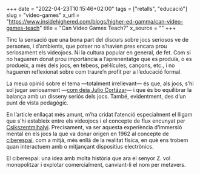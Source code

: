 +++
date = "2022-04-23T10:15:46+02:00"
tags = ["retalls", "educació"]
slug = "video-games"
x_url = "https://www.insidehighered.com/blogs/higher-ed-gamma/can-video-games-teach"
title = "Can Video Games Teach?"
x_source = ""
+++


Tinc la sensació que una bona part del discurs sobre jocs seriosos ve de persones, i d’ambients, que potser no s’havien pres encara prou seriosament els videojocs. Ni la cultura popular en general, de fet. Com si no hagueren donat prou importància a l’aprenentatge que es produïa, o es produeix, a més dels jocs, en tebeos, pel·lícules, cançons, etc., i no hagueren reflexionat sobre com traure’n profit per a l’educació formal.

La meua opinió sobre el tema —totalment irrellevant— és que, als jocs, s’hi sol jugar seriosament —[com deia Julio Cortázar](/2014/03/14/julio-cortzar-jugbamos.html)— i que és bo equilibrar la balança amb un disseny seriós dels jocs. També, evidentment, des d’un punt de vista pedagògic.

En l’article enllaçat més amunt, m’ha cridat l’atenció especialment el lligam que s’hi estableix entre els videojocs i el concepte de flux encunyat per [Csikszentmihalyi](https://en.wikipedia.org/wiki/Mihaly_Csikszentmihalyi). Precisament, va ser aquesta experiència d’immersió mental en els jocs la que va donar origen en 1962 al concepte de [ciberespai](/2015/09/16/de-la-revelaci.html), com a mitjà, més enllà de la realitat física, en què ens trobem quan interactuem amb o mitjançant dispositius electrònics.

El ciberespai: una idea amb molta història que ara el senyor Z. vol monopolitzar i explotar comercialment, canviant-li el nom per metavers.
